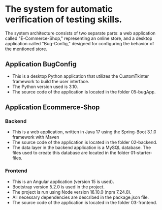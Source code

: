 # The system for automatic verification of testing skills.
The system architecture consists of two separate parts: a web application called "E-Commerce-Shop," representing an online store, and a desktop application called "Bug-Config," designed for configuring the behavior of the mentioned store.

## Application BugConfig
* This is a desktop Python application that utilizes the CustomTkinter framework to build the user interface.
* The Python version used is 3.10.
* The source code of the application is located in the folder 05-bugApp.

## Application Ecommerce-Shop
### Backend
* This is a web application, written in Java 17 using the Spring-Boot 3.1.0 framework with Maven
* The source code of the application is located in the folder 02-backend.
* The data layer in the backend application is a MySQL database. The files used to create this database are located in the folder 01-starter-files.

### Frontend
* This is an Angular application (version 15 is used).
* Bootstrap version 5.2.0 is used in the project.
* The project is run using Node version 16.10.0 (npm 7.24.0).
* All necessary dependencies are described in the package.json file.
* The source code of the application is located in the folder 03-frontend.

